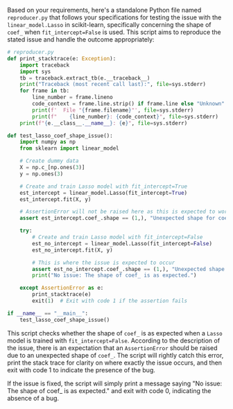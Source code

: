 Based on your requirements, here's a standalone Python file named `reproducer.py` that follows your specifications for testing the issue with the `linear_model.Lasso` in scikit-learn, specifically concerning the shape of `coef_` when `fit_intercept=False` is used. This script aims to reproduce the stated issue and handle the outcome appropriately:

```python
# reproducer.py
def print_stacktrace(e: Exception):
    import traceback
    import sys
    tb = traceback.extract_tb(e.__traceback__)
    print("Traceback (most recent call last):", file=sys.stderr)
    for frame in tb:
        line_number = frame.lineno
        code_context = frame.line.strip() if frame.line else "Unknown"
        print(f'  File "{frame.filename}"', file=sys.stderr)
        print(f"    {line_number}: {code_context}", file=sys.stderr)
    print(f"{e.__class__.__name__}: {e}", file=sys.stderr)

def test_lasso_coef_shape_issue():
    import numpy as np
    from sklearn import linear_model

    # Create dummy data
    X = np.c_[np.ones(3)]
    y = np.ones(3)

    # Create and train Lasso model with fit_intercept=True
    est_intercept = linear_model.Lasso(fit_intercept=True)
    est_intercept.fit(X, y)

    # AssertionError will not be raised here as this is expected to work
    assert est_intercept.coef_.shape == (1,), "Unexpected shape for coef_ with intercept."

    try:
        # Create and train Lasso model with fit_intercept=False
        est_no_intercept = linear_model.Lasso(fit_intercept=False)
        est_no_intercept.fit(X, y)

        # This is where the issue is expected to occur
        assert est_no_intercept.coef_.shape == (1,), "Unexpected shape for coef_ without intercept."
        print("No issue: The shape of coef_ is as expected.")

    except AssertionError as e:
        print_stacktrace(e)
        exit(1)  # Exit with code 1 if the assertion fails

if __name__ == "__main__":
    test_lasso_coef_shape_issue()
```

This script checks whether the shape of `coef_` is as expected when a `Lasso` model is trained with `fit_intercept=False`. According to the description of the issue, there is an expectation that an `AssertionError` should be raised due to an unexpected shape of `coef_`. The script will rightly catch this error, print the stack trace for clarity on where exactly the issue occurs, and then exit with code 1 to indicate the presence of the bug.

If the issue is fixed, the script will simply print a message saying "No issue: The shape of coef_ is as expected." and exit with code 0, indicating the absence of a bug.
